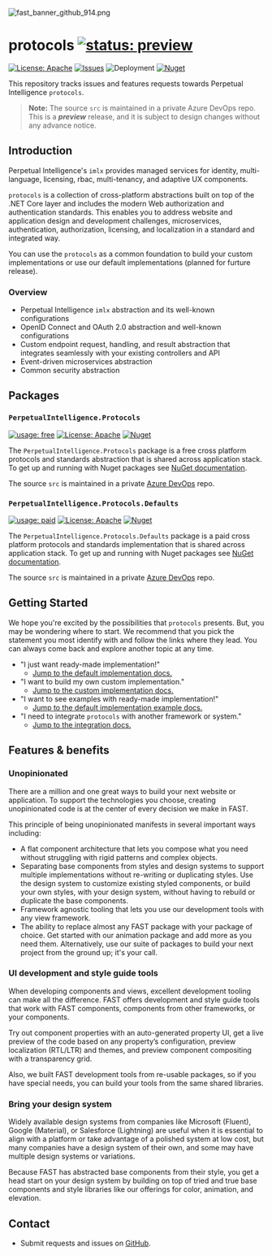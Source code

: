 ![fast_banner_github_914.png](https://en.gravatar.com/userimage/152742631/4ab9cb340649391354d65b592b744114.png)

# protocols [![status: preview](https://img.shields.io/badge/status-preview-yellow)](https://opensource.org/licenses/MIT)
[![License: Apache](https://img.shields.io/badge/License-Apache-yellow.svg)](https://opensource.org/licenses/MIT)
[![Issues](https://img.shields.io/github/issues/perpetualintelligence/protocols)](https://github.com/perpetualintelligence/protocols/issues)
![Deployment](https://vsrm.dev.azure.com/perpetualintelligence/_apis/public/Release/badge/4c5f1531-e837-40e9-9e5e-47abaa3fab37/2/2)
[![Nuget](https://img.shields.io/nuget/vpre/PerpetualIntelligence.Protocols)](https://www.nuget.org/packages/PerpetualIntelligence.Protocols)

This repository tracks issues and features requests towards Perpetual Intelligence `protocols`.

> **Note:** The source `src` is maintained in a private Azure DevOps repo. This is a ***preview*** release, and it is subject to design changes without any advance notice.

## Introduction

Perpetual Intelligence's `imlx` provides managed services for identity, multi-language, licensing, rbac, multi-tenancy, and adaptive UX components.

 `protocols` is a collection of cross-platform abstractions built on top of the .NET Core layer and includes the modern Web authorization and authentication standards. This enables you to address website and application design and development challenges, microservices, authentication, authorization, licensing, and localization in a standard and integrated way.

You can use the `protocols` as a common foundation to build your custom implementations or use our default implementations (planned for furture release).

### Overview

* Perpetual Intelligence `imlx` abstraction and its well-known configurations
* OpenID Connect and OAuth 2.0 abstraction and well-known configurations
* Custom endpoint request, handling, and result abstraction that integrates seamlessly with your existing controllers and API
* Event-driven microservices abstraction
* Common security abstraction

## Packages

### `PerpetualIntelligence.Protocols`
[![usage: free](https://img.shields.io/badge/usage-free-green)]()
[![License: Apache](https://img.shields.io/badge/License-Apache-yellow.svg)](https://opensource.org/licenses/MIT)
[![Nuget](https://img.shields.io/nuget/vpre/PerpetualIntelligence.Protocols)](https://www.nuget.org/packages/PerpetualIntelligence.Protocols)

The `PerpetualIntelligence.Protocols` package is a free cross platform protocols and standards abstraction that is shared across application stack. To get up and running with Nuget packages see [NuGet documentation](https://docs.microsoft.com/en-us/nuget/).

The source `src` is maintained in a private [Azure DevOps](https://azure.microsoft.com/en-us/services/devops/) repo. 


### `PerpetualIntelligence.Protocols.Defaults`
[![usage: paid](https://img.shields.io/badge/usage-paid-orange)]()
[![License: Apache](https://img.shields.io/badge/License-Apache-yellow.svg)](https://opensource.org/licenses/MIT)
[![Nuget](https://img.shields.io/nuget/vpre/PerpetualIntelligence.Protocols)](https://www.nuget.org/packages/PerpetualIntelligence.Protocols)

The `PerpetualIntelligence.Protocols.Defaults` package is a paid cross platform protocols and standards implementation that is shared across application stack. To get up and running with Nuget packages see [NuGet documentation](https://docs.microsoft.com/en-us/nuget/).

The source `src` is maintained in a private [Azure DevOps](https://azure.microsoft.com/en-us/services/devops/) repo. 


## Getting Started

We hope you're excited by the possibilities that `protocols` presents. But, you may be wondering where to start. We recommend that you pick the statement you most identify with and follow the links where they lead. You can always come back and explore another topic at any time.

* "I just want ready-made implementation!"
  * [Jump to the default implementation docs.]()
* "I want to build my own custom implementation."
  * [Jump to the custom implementation docs.]()
* "I want to see examples with ready-made implementation!"
  * [Jump to the default implementation example docs.]()
* "I need to integrate `protocols` with another framework or system."
  * [Jump to the integration docs.](https://fast.design/docs/integrations/introduction)

## Features & benefits

### Unopinionated

There are a million and one great ways to build your next website or application. To support the technologies you choose, creating unopinionated code is at the center of every decision we make in FAST.

This principle of being unopinionated manifests in several important ways including:

* A flat component architecture that lets you compose what you need without struggling with rigid patterns and complex objects.
* Separating base components from styles and design systems to support multiple implementations without re-writing or duplicating styles. Use the design system to customize existing styled components, or build your own styles, with your design system, without having to rebuild or duplicate the base components.
* Framework agnostic tooling that lets you use our development tools with any view framework.
* The ability to replace almost any FAST package with your package of choice. Get started with our animation package and add more as you need them. Alternatively, use our suite of packages to build your next project from the ground up; it's your call.

### UI development and style guide tools

When developing components and views, excellent development tooling can make all the difference. FAST offers development and style guide tools that work with FAST components, components from other frameworks, or your components.

Try out component properties with an auto-generated property UI, get a live preview of the code based on any property’s configuration, preview localization (RTL/LTR) and themes, and preview component compositing with a transparency grid.

Also, we built FAST development tools from re-usable packages, so if you have special needs, you can build your tools from the same shared libraries.

### Bring your design system

Widely available design systems from companies like Microsoft (Fluent), Google (Material), or Salesforce (Lightning) are useful when it is essential to align with a platform or take advantage of a polished system at low cost, but many companies have a design system of their own, and some may have multiple design systems or variations.

Because FAST has abstracted base components from their style, you get a head start on your design system by building on top of tried and true base components and style libraries like our offerings for color, animation, and elevation.

## Contact

* Submit requests and issues on [GitHub](https://github.com/perpetualintelligence/protocols/issues).


